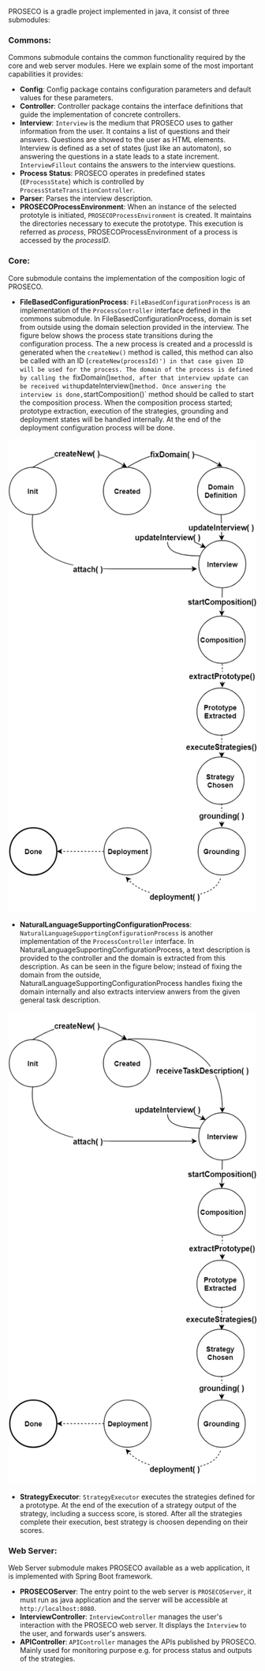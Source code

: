 PROSECO is a gradle project implemented in java, it consist of three submodules:
### Commons:
Commons submodule contains the common functionality required by the core and web server modules.
Here we explain some of the most important capabilities it provides:
- **Config**:
Config package contains configuration parameters and default values for these parameters. 
- **Controller**:
Controller package contains the interface definitions that guide the implementation of concrete controllers.
- **Interview**:
`Interview` is the medium that PROSECO uses to gather information from the user.
It contains a list of questions and their answers. Questions are showed to the user
as HTML elements. Interview is defined as a set of states (just like an automaton), 
so answering the questions in a state leads to a state increment. `InterviewFillout` contains the answers to the interview questions.
- **Process Status**:
PROSECO operates in predefined states (`EProcessState`) which is controlled by `ProcessStateTransitionController`.
- **Parser**: Parses the interview description.
- **PROSECOProcessEnvironment**: When an instance of the selected prototyle is initiated, `PROSECOProcessEnvironment` is created. 
It maintains the directories necessary to execute the prototype. This execution is referred as *process*, PROSECOProcessEnvironment of a process is accessed by the *processID*.

### Core:
Core submodule contains the implementation of the composition logic of PROSECO.

- **FileBasedConfigurationProcess**: `FileBasedConfigurationProcess` is an implementation of the `ProcessController` interface defined in the commons submodule.
In FileBasedConfigurationProcess, domain is set from outside using the domain selection provided in the interview. The figure below shows the process state transitions
during the configuration process. The a new process is created and a processId is generated when the `createNew()` method is called, this method can also be called with an ID (`createNew(processId)')
in that case given ID will be used for the process. The domain of the process is defined by calling the `fixDomain()` method, after that interview update can be received with `updateInterview()` method.
Once answering the interview is done, `startComposition()` method should be called to start the composition process. When the composition process started; prototype extraction, execution of the strategies,
grounding and deployment states will be handled internally. At the end of the deployment configuration process will be done.


![alt text](img/file_based_pc.png "File Based Configuration Process")

- **NaturalLanguageSupportingConfigurationProcess**: `NaturalLanguageSupportingConfigurationProcess` is another implementation of the `ProcessController` interface.
In NaturalLanguageSupportingConfigurationProcess, a text description is provided to the controller and the domain is extracted from this description. As can be seen in the 
figure below; instead of fixing the domain from the outside, NaturalLanguageSupportingConfigurationProcess handles fixing the domain internally and also extracts interview anwers
from the given general task description.

![alt text](img/natural_language_pc.png "Natural Language Supporting Configuration Process")

- **StrategyExecutor**: `StrategyExecutor` executes the strategies defined for a prototype. At the end of the execution of a strategy output of the strategy, including 
a success score, is stored. After all the strategies complete their execution, best strategy is choosen depending on their scores.

### Web Server:
Web Server submodule makes PROSECO available as a web application, it is implemented with Spring Boot framework.
- **PROSECOServer**: The entry point to the web server is `PROSECOServer`, it must run as java application and the server will be accessible at `http://localhost:8080`.
- **InterviewController**: `InterviewController` manages the user's interaction with the PROSECO web server. It displays the `Interview` to the user, and forwards user's answers.
- **APIController**: `APIController` manages the APIs published by PROSECO. Mainly used for monitoring purpose e.g. for process status and outputs of the strategies.
